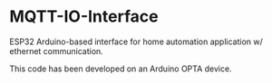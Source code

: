 # MQTT-IO-Interface
ESP32 Arduino-based interface for home automation application w/ ethernet communication.

This code has been developed on an Arduino OPTA device.
